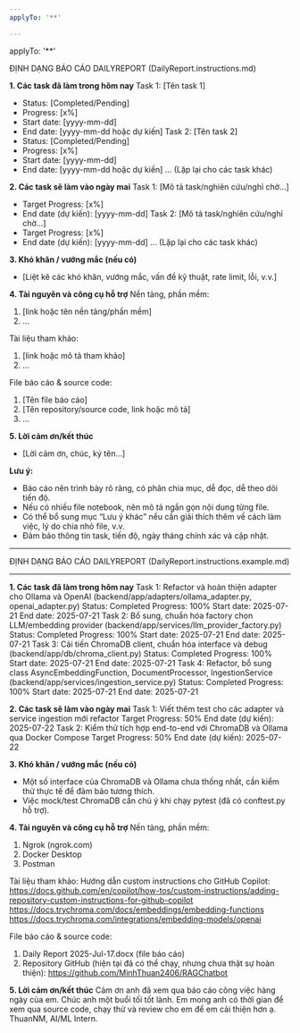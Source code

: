 ```yaml
---
applyTo: '**'

---
```

applyTo: '**'

ĐỊNH DẠNG BÁO CÁO DAILYREPORT (DailyReport.instructions.md)

**1. Các task đã làm trong hôm nay**
Task 1: [Tên task 1]
- Status: [Completed/Pending]
- Progress: [x%]
- Start date: [yyyy-mm-dd]
- End date: [yyyy-mm-dd hoặc dự kiến]
Task 2: [Tên task 2]
- Status: [Completed/Pending]
- Progress: [x%]
- Start date: [yyyy-mm-dd]
- End date: [yyyy-mm-dd hoặc dự kiến]
... (Lặp lại cho các task khác)

**2. Các task sẽ làm vào ngày mai**
Task 1: [Mô tả task/nghiên cứu/nghỉ chờ...]
- Target Progress: [x%]
- End date (dự kiến): [yyyy-mm-dd]
Task 2: [Mô tả task/nghiên cứu/nghỉ chờ...]
- Target Progress: [x%]
- End date (dự kiến): [yyyy-mm-dd]
... (Lặp lại cho các task khác)

**3. Khó khăn / vướng mắc (nếu có)**
- [Liệt kê các khó khăn, vướng mắc, vấn đề kỹ thuật, rate limit, lỗi, v.v.]

**4. Tài nguyên và công cụ hỗ trợ**
Nền tảng, phần mềm:
1. [link hoặc tên nền tảng/phần mềm]
2. ...

Tài liệu tham khảo:
1. [link hoặc mô tả tham khảo]
2. ...

File báo cáo & source code:
1. [Tên file báo cáo]
2. [Tên repository/source code, link hoặc mô tả]
3. ...

**5. Lời cảm ơn/kết thúc**
- [Lời cảm ơn, chúc, ký tên...]

**Lưu ý:**
- Báo cáo nên trình bày rõ ràng, có phân chia mục, dễ đọc, dễ theo dõi tiến độ.
- Nếu có nhiều file notebook, nên mô tả ngắn gọn nội dung từng file.
- Có thể bổ sung mục “Lưu ý khác” nếu cần giải thích thêm về cách làm việc, lý do chia nhỏ file, v.v.
- Đảm bảo thông tin task, tiến độ, ngày tháng chính xác và cập nhật.

---

ĐỊNH DẠNG BÁO CÁO DAILYREPORT (DailyReport.instructions.example.md)

---

**1. Các task đã làm trong hôm nay**
Task 1: Refactor và hoàn thiện adapter cho Ollama và OpenAI (backend/app/adapters/ollama_adapter.py, openai_adapter.py)
Status: Completed
Progress: 100%
Start date: 2025-07-21
End date: 2025-07-21
Task 2: Bổ sung, chuẩn hóa factory chọn LLM/embedding provider (backend/app/services/llm_provider_factory.py)
Status: Completed
Progress: 100%
Start date: 2025-07-21
End date: 2025-07-21
Task 3: Cải tiến ChromaDB client, chuẩn hóa interface và debug (backend/app/db/chroma_client.py)
Status: Completed
Progress: 100%
Start date: 2025-07-21
End date: 2025-07-21
Task 4: Refactor, bổ sung class AsyncEmbeddingFunction, DocumentProcessor, IngestionService (backend/app/services/ingestion_service.py)
Status: Completed
Progress: 100%
Start date: 2025-07-21
End date: 2025-07-21

**2. Các task sẽ làm vào ngày mai**
Task 1: Viết thêm test cho các adapter và service ingestion mới refactor
Target Progress: 50%
End date (dự kiến): 2025-07-22
Task 2: Kiểm thử tích hợp end-to-end với ChromaDB và Ollama qua Docker Compose
Target Progress: 50%
End date (dự kiến): 2025-07-22

**3. Khó khăn / vướng mắc (nếu có)**
- Một số interface của ChromaDB và Ollama chưa thống nhất, cần kiểm thử thực tế để đảm bảo tương thích.
- Việc mock/test ChromaDB cần chú ý khi chạy pytest (đã có conftest.py hỗ trợ).

**4. Tài nguyên và công cụ hỗ trợ**
Nền tảng, phần mềm:
1. Ngrok (ngrok.com)
2. Docker Desktop
3. Postman

Tài liệu tham khảo:
Hướng dẫn custom instructions cho GitHub Copilot: https://docs.github.com/en/copilot/how-tos/custom-instructions/adding-repository-custom-instructions-for-github-copilot
https://docs.trychroma.com/docs/embeddings/embedding-functions
https://docs.trychroma.com/integrations/embedding-models/openai

File báo cáo & source code:
1. Daily Report 2025-Jul-17.docx (file báo cáo)
2. Repository GitHub (hiện tại đã có thể chạy, nhưng chưa thật sự hoàn thiện): https://github.com/MinhThuan2406/RAGChatbot

**5. Lời cảm ơn/kết thúc**
Cảm ơn anh đã xem qua báo cáo công việc hàng ngày của em. Chúc anh một buổi tối tốt lành. Em mong anh có thời gian để xem qua source code, chạy thử và review cho em để em cải thiện hơn ạ.
ThuanNM, AI/ML Intern.